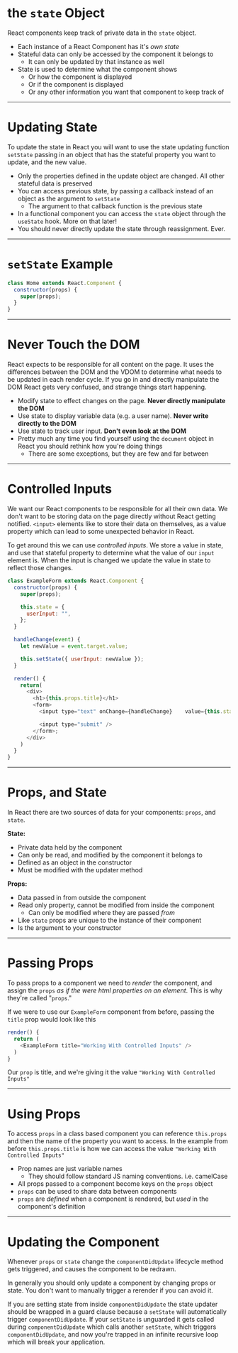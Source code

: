 # the `state` Object

React components keep track of private data in the `state` object.

- Each instance of a React Component has it's _own state_
- Stateful data can only be accessed by the component it belongs to
  - It can only be updated by that instance as well
- State is used to determine what the component shows
  - Or how the component is displayed
  - Or if the component is displayed
  - Or any other information you want that component to keep track of

---

# Updating State

To update the state in React you will want to use the state updating function `setState` passing in an object that has the stateful property you want to update, and the new value.

- Only the properties defined in the update object are changed. All other stateful data is preserved
- You can access previous state, by passing a callback instead of an object as the argument to `setState`
  - The argument to that callback function is the previous state
- In a functional component you can access the `state` object through the `useState` hook. More on that later!
- You should never directly update the state through reassignment. Ever.

---

# `setState` Example

```js
class Home extends React.Component {
  constructor(props) {
    super(props);
  }
}
```

---

# Never Touch the DOM

React expects to be responsible for all content on the page. It uses the differences between the DOM and the VDOM to determine what needs to be updated in each render cycle. If you go in and directly manipulate the DOM React gets very confused, and strange things start happening.

- Modify state to effect changes on the page. **Never directly manipulate the DOM**
- Use state to display variable data (e.g. a user name). **Never write directly to the DOM**
- Use state to track user input. **Don't even look at the DOM**
- Pretty much any time you find yourself using the `document` object in React you should rethink how you're doing things
  - There are some exceptions, but they are few and far between

---

# Controlled Inputs

We want our React components to be responsible for all their own data. We don't want to be storing data on the page directly without React getting notified. `<input>` elements like to store their data on themselves, as a value property which can lead to some unexpected behavior in React.

To get around this we can use _controlled inputs_. We store a value in state, and use that stateful property to determine what the value of our `input` element is. When the input is changed we update the value in state to reflect those changes.

```js
class ExampleForm extends React.Component {
  constructor(props) {
    super(props);

    this.state = {
      userInput: "",
    };
  }

  handleChange(event) {
    let newValue = event.target.value;

    this.setState({ userInput: newValue });
  }

  render() {
    return(
      <div>
        <h1>{this.props.title}</h1>
        <form>
          <input type="text" onChange={handleChange}    value={this.state.userInput} />

          <input type="submit" />
        </form>;
      </div>
    )
  }
}
```

---

# Props, and State

In React there are two sources of data for your components: `props`, and `state`.

**State:**

- Private data held by the component
- Can only be read, and modified by the component it belongs to
- Defined as an object in the constructor
- Must be modified with the updater method

**Props:**

- Data passed in from outside the component
- Read only property, cannot be modified from inside the component
  - Can only be modified where they are passed _from_
- Like `state` props are unique to the instance of their component
- Is the argument to your constructor

---

# Passing Props

To pass props to a component we need to *render* the component, and assign the `props` *as if the were html properties on an element*. This is why they're called "`props`."

If we were to use our `ExampleForm` component from before, passing the `title` prop would look like this

```js
render() {
  return (
    <ExampleForm title="Working With Controlled Inputs" />
  )
}
```

Our `prop` is title, and we're giving it the value `"Working With Controlled Inputs"`

---

# Using Props

To access `props` in a class based component you can reference `this.props` and then the name of the property you want to access. In the example from before `this.props.title` is how we can access the value `"Working With Controlled Inputs"`

* Prop names are just variable names
  * They should follow standard JS naming conventions. i.e. camelCase
* All props passed to a component become keys on the `props` object
* `props` can be used to share data between components
* `props` are *defined* when a component is rendered, but *used* in the component's definition

---

# Updating the Component

Whenever `props` or `state` change the `componentDidUpdate` lifecycle method gets triggered, and causes the component to be redrawn.

In generally you should only update a component by changing props or state. You don't want to manually trigger a rerender if you can avoid it.

If you are setting state from inside `componentDidUpdate` the state updater should be wrapped in a guard clause because a `setState` will automatically trigger `componentDidUpdate`. If your `setState` is unguarded it gets called during `componentDidUpdate` which calls another `setState`, which triggers `componentDidUpdate`, and now you're trapped in an infinite recursive loop which will break your application.

